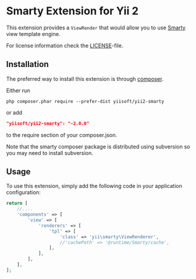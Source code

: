 Smarty Extension for Yii 2
==========================

This extension provides a `ViewRender` that would allow you to use [Smarty](http://www.smarty.net/) view template engine.

For license information check the [LICENSE](LICENSE.md)-file.

Installation
------------

The preferred way to install this extension is through [composer](http://getcomposer.org/download/).

Either run

```
php composer.phar require --prefer-dist yiisoft/yii2-smarty
```

or add

```json
"yiisoft/yii2-smarty": "~2.0.0"
```

to the require section of your composer.json.

Note that the smarty composer package is distributed using subversion so you may need to install subversion.

Usage
-----

To use this extension, simply add the following code in your application configuration:

```php
return [
    //....
    'components' => [
        'view' => [
            'renderers' => [
                'tpl' => [
                    'class' => 'yii\smarty\ViewRenderer',
                    //'cachePath' => '@runtime/Smarty/cache',
                ],
            ],
        ],
    ],
];
```
